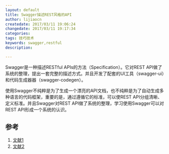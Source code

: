 ```yaml
---
layout: default
title: Swagger描述REST风格的API
author: lijiaocn
createdate: 2017/03/11 19:06:24
changedate: 2017/03/11 19:17:34
categories:
tags: 技巧技术
keywords: swagger,restful
description: 

---
```


Swagger是一种描述RESTful APIs的方法（Specification）。它对REST API做了系统的整理，提出一套完整的描述方式。并且开发了配套的UI工具（swagger-ui）和代码生成器器（swagger-codegen）。

使用Swagger不纯粹是为了生成一个漂亮的API文档，也不纯粹是为了自动生成多种语言的代码框架，重要的是，通过遵循它的标准，可以使REST API分组清晰、定义标准。并且Swagger对REST API做了系统的整理，学习使用Swagger可以对REST API形成一个系统的认识。


## 参考

1. [文献1][1]
2. [文献2][2]

[1]: 1.com  "文献1" 
[2]: 2.com  "文献1" 
